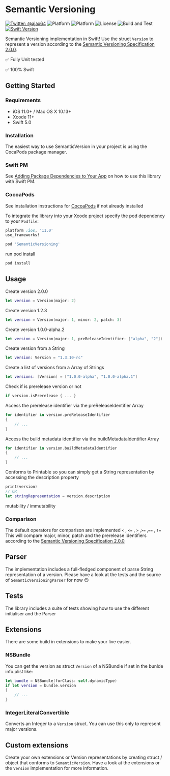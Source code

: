 # Semantic Versioning
[![Twitter: @ajax64](https://img.shields.io/badge/Author-Alexander%20Ney-00B893.svg)](https://twitter.com/ajax64)
![Platform](https://img.shields.io/cocoapods/v/SemanticVersioning.svg)
![Platform](https://img.shields.io/cocoapods/p/SemanticVersioning.svg)
![License](https://img.shields.io/cocoapods/l/SemanticVersioning.svg)
![Build and Test](https://github.com/AlexanderNey/SemanticVersioning/workflows/CI/badge.svg)
[![Swift Version](https://img.shields.io/badge/Swift-5.2-F16D39.svg?style=flat)](https://developer.apple.com/swift)

Semantic Versioning implementation in Swift!
Use the struct `Version` to represent a version according to the [Semantic Versioning Specification 2.0.0](http://semver.org/spec/v2.0.0.html).


✅ Fully Unit tested

✅ 100% Swift


## Getting Started

### Requirements

- iOS 11.0+ / Mac OS X 10.13+
- Xcode 11+
- Swift 5.0

### Installation
The easiest way to use SemanticVersion in your project is using the CocaPods package manager.


### Swift PM
See [Adding Package Dependencies to Your App](https://developer.apple.com/documentation/xcode/adding_package_dependencies_to_your_app) on how to use this library with Swift PM.

### CocoaPods
See installation instructions for [CocoaPods](http://cocoapods.org) if not already installed

To integrate the library into your Xcode project specify the pod dependency to your `Podfile`:

```ruby
platform :ios, '11.0'
use_frameworks!

pod 'SemanticVersioning'
```

run pod install

```bash
pod install
```

## Usage

Create version 2.0.0

```Swift
let version = Version(major: 2)
```

Create version 1.2.3

```Swift
let version = Version(major: 1, minor: 2, patch: 3)
```

Create version 1.0.0-alpha.2

```Swift
let version = Version(major: 1, preReleaseIdentifier: ["alpha", "2"])
```

Create version from a String

```Swift
let version: Version = "1.3.10-rc"
```

Create a list of versions from a Array of Strings

```Swift
let versions: [Version] = ["1.0.0-alpha", "1.0.0-alpha.1"]
```

Check if is prerelease version or not

```Swift
if version.isPrerelease { ... }
```

Access the prerelease identifier via the preReleaseIdentifier Array

```Swift
for identifier in version.preReleaseIdentifier
{
    // ...
}
```

Access the build metadata identifier via the buildMetadataIdentifier Array

```Swift
for identifier in version.buildMetadataIdentifier
{
    // ...
}
```

Conforms to Printable so you can simply get a String representation by accessing the description property

```Swift
print(version)
// OR
let stringRepresentation = version.description
```

mutability / immutability


### Comparison

The default operators for comparison are implemented
`<` , `<=` , `>` ,`>=` ,`==` , `!=`
This will compare major, minor, patch and the prerelease identifiers according to the [Semantic Versioning Specification 2.0.0](http://semver.org/spec/v2.0.0.html)


## Parser

The implementation includes a full-fledged component of parse String representation of a version. Please have a look at the tests and the source of `SemanticVersioningParser` for now 😉

## Tests

The library includes a suite of tests showing how to use the different initialiser and the Parser

## Extensions

There are some build in extensions to make your live easier.


### NSBundle

You can get the version as struct `Version` of a NSBundle if set in the bunlde info.plist like:

```Swift
let bundle = NSBundle(forClass: self.dynamicType)
if let version = bundle.version
{
	// ...
}
```

### IntegerLiteralConvertible

Converts an Integer to a `Version` struct. You can use this only to represent major versions.


## Custom extensions

Create your own extensions or Version representations by creating struct / object that conforms to `SemanticVersion`. Have a look at the extensions or the `Version` implementation for more information.
